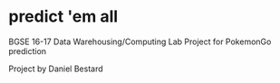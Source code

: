 # predict 'em all
BGSE 16-17 Data Warehousing/Computing Lab Project for PokemonGo prediction

Project by Daniel Bestard
